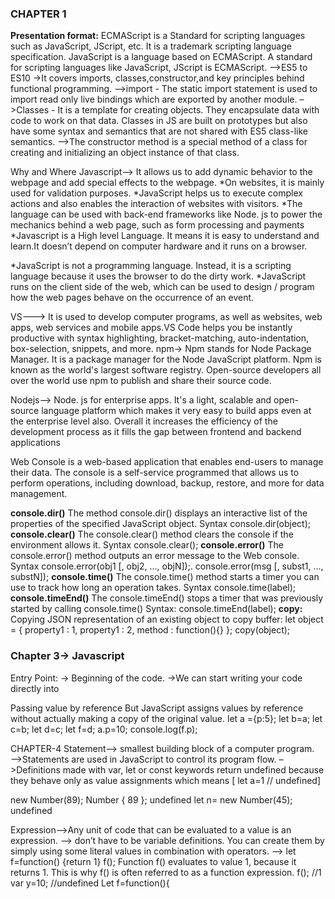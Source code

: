 ### CHAPTER 1
**Presentation format:**
 ECMAScript is a Standard for scripting languages such as JavaScript, JScript, etc. It is a       trademark scripting language specification. JavaScript is a language based on ECMAScript. A standard for scripting languages like JavaScript, JScript is ECMAScript.
–>ES5 to ES10 ->It covers imports, classes,constructor,and key principles behind functional programming.
—>import - The static import statement is used to import read only live bindings which are exported by another module. 
–>Classes - It is a template for creating objects. They encapsulate data with code to work on that data. Classes in JS are built on prototypes but also have some syntax and semantics that are not shared with ES5 class-like semantics.
–>The constructor method is a special method of a class for creating and initializing an object instance of that class.

Why and Where Javascript—> It allows us to add dynamic behavior to the webpage and add special effects to the webpage. 
*On websites, it is mainly used for validation purposes. 
*JavaScript helps us to execute complex actions and also enables the interaction of websites with visitors.
*The language can be used with back-end frameworks like Node. js to power the mechanics behind a web page, such as form processing and payments
*Javascript is a High level Language. It means it is easy to understand and learn.It doesn’t depend on computer hardware and it runs on a browser.


*JavaScript is not a programming language. Instead, it is a scripting language because it uses the browser to do the dirty work. 
*JavaScript runs on the client side of the web, which can be used to design / program how the web pages behave on the occurrence of an event.

VS--->  It is used to develop computer programs, as well as websites, web apps, web services and mobile apps.VS Code helps you be instantly productive with syntax highlighting, bracket-matching, auto-indentation, box-selection, snippets, and more.
npm→ Npm stands for Node Package Manager. It is a package manager for the Node JavaScript platform. Npm is known as the world's largest software registry. Open-source developers all over the world use npm to publish and share their source code.

Nodejs—> Node. js for enterprise apps. It's a light, scalable and open-source language platform which makes it very easy to build apps even at the enterprise level also. Overall it increases the efficiency of the development process as it fills the gap between frontend and backend applications 

Web Console is a web-based application that enables end-users to manage their data. The console is a self-service programmed that allows us to perform operations, including download, backup, restore, and more for data management.



**console.dir()** 
The method console.dir() displays an interactive list of the properties of the specified JavaScript object.
Syntax
console.dir(object);
**console.clear()**
The console.clear() method clears the console if the environment allows it.
Syntax
console.clear();
**console.error()**
The console.error() method outputs an error message to the Web console.
Syntax
console.error(obj1 [, obj2, ..., objN]);.
console.error(msg [, subst1, ..., substN]);
**console.time()**
The console.time() method starts a timer you can use to track how long an operation takes.
Syntax
console.time(label);
**console.timeEnd()**
The console.timeEnd() stops a timer that was previously started by calling console.time()
Syntax:
console.timeEnd(label);
**copy:**
Copying JSON representation of an existing object to copy buffer:
let object = { property1 : 1, property1 : 2, method : function(){} };
copy(object);
 

### Chapter 3->  Javascript

Entry Point:
  -> Beginning of the code.
 ->We can start writing your code directly into <script> tags. This means it
will be executed instantly and simultaneously as the script is being downloaded
into the browser, without concern for DOM or other media.

AddEventListener—> InBuilt function in Javascript.
Event will access—> After completion of DOM document.
    
event : event can be any valid JavaScript event.Events are used without “on” prefix like use “click” instead of “onclick” or “mousedown” instead of “onmousedown”.
listener(handler function) : It can be a JavaScript function which respond to the event occur.

DOMContentLoaded
  The DOMContentLoaded event fires when the initial HTML document has been completely loaded and parsed, without waiting for stylesheets, images, and subframes to finish loading.

The Document Object Model (DOM) is an application programming interface (API) for HTML documents. It defines the logical(tree)  structure of documents and the way a document is accessed and manipulated.


 Document.readyState—> property describes the loading state of the document.
Values—>The readyState of a document can be one of following:
loading—->The document is still loading.
interactive—>The document has finished loading and the document has been parsed but sub-resources such as scripts, images, stylesheets and frames are still loading.
complete—>The document and all sub-resources have finished loading. The state indicates that the load event is about to fire.       

Window.onload—> This method can wait until all images and similar media have been fully downloaded.                                                     

Dynamic import() –> introduces a new function-like form of import that unlocks new capabilities compared to static import. We can import JavaScript modules dynamically and work with them. 
                

The strict mode->   is a feature available since ECMAScript 5 that allows you to place your entire program, or an isolated scope, in a ”strict” operating context. This
strict context prevents certain actions from being taken and throws an exception.
—> Cannot use undeclared variables
—> Cannot delete variable 
           —> Cannot declare globally
           —>In a professional environment, it is common to have strict mode on, because it
can potentially prevent many bugs from happening and generally supports better
software practice.
  "use strict";
   var x=5;
   delete x;

Literals—> It can also have numbers and strings.
—>You can combine literals using operators (+,-,/,*, etc.) to produce a single result.

Value                             typeof                            Constructor
1                                    number                          Number()
3.14                               number                          Number()
Some text                      string                              String()
[]                                    object                             Array()
{}                                    object                            Object()
True                               boolean                         Boolean()
F f() {}                            function                          Function()
—>The typeof(value) function can be used to determine the type of the literal value. 

console.log(1+1);
//using number function
console.log(Number(1)+Number(2));
//using number object constructor
console.log(1+ Number(2)+new Number(4));
//literal values



Variables-->> are used to store data values. JavaScript uses the keywords var , let and const to declare variables. An equal sign is used to assign values to variables.In JavaScript, there are three different variable types: var , let , and const . Each of these variables have several rules around how they should be used, and have different characteristics.
—>Variable declaration is definition + assignment.
—> var declarations are globally scoped or function scoped while let and const are block scoped. var variables can be updated and re-declared within its scope; let variables can be updated but not re-declared; const variables can neither be updated nor re-declared.


Dynamic Typing
JavaScript is a dynamically-typed language. It means that variables created using
var or let keywords can be dynamically re-assigned to a value of another type at
some point later in your JavaScript program.
In statically-typed languages doing that would generate an error

—>import (and export) keyword to import variables, functions and classes from an external file. To make a variable, object or a function available for export, the export keyword must be prepended to its definition. Not everything in a module will be exported
 Importing External file:
<!DOCTYPE html>
  <html>
      <head>
          <title>Import Module</title>
          <script src="your-External-Script-path"></script>
      </head>
  </html>

Passing value by reference
But JavaScript assigns values by reference without actually making a copy of the
original value. 
let a ={p:5};
let b=a;
let c=b;
let d=c;
let f=d;
a.p=10;
console.log(f.p);

CHAPTER-4 
Statement—> smallest building block of a computer program.
—>Statements are used in JavaScript to control its program flow.
–>Definitions made with var, let or const keywords return undefined because they
behave only as value assignments which means [ let a=1 // undefined]   

new Number(89);
Number { 89 };
undefined
let n= new Number(45);
undefined

   
Expression—>Any unit of code that can be evaluated to a value is an expression.
—> don’t have to be variable definitions. You can create them
by simply using some literal values in combination with operators.
—>   let f=function()  {return 1}
         f();
Function f() evaluates to value 1, because it returns 1. This is why f() is often
referred to as a function expression.
       f(); //1
       var y=10; //undefined
       Let f=function(){  
